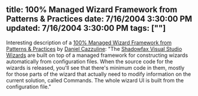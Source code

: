title: 100% Managed Wizard Framework from Patterns &amp; Practices
date: 7/16/2004 3:30:00 PM
updated: 7/16/2004 3:30:00 PM
tags: [""]
---
Interesting description of a [100% Managed Wizard Framework from Patterns & Practices](http://weblogs.asp.net/cazzu/archive/2004/07/16/EverettWizardConfig.aspx) by [Daniel Cazzuline](http://weblogs.asp.net/cazzu): "The [Shadowfax Visual Studio Wizards](http://www.gotdotnet.com/community/workspaces/newsitem.aspx?id=9c29a963-594e-4e7a-9c45-576198df8058&newsId=2971) are built on top of a managed framework for constructing wizards automatically from configuration files. When the source code for the wizards is released, you'll see that there's minimum code in them, mostly for those parts of the wizard that actually need to modify information on the current solution, called Commands. The whole wizard UI is built from the configuration file."
